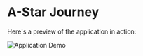 # A-Star Journey

Here's a preview of the application in action:

![Application Demo](https://imgur.com/a/JADz3ib)
